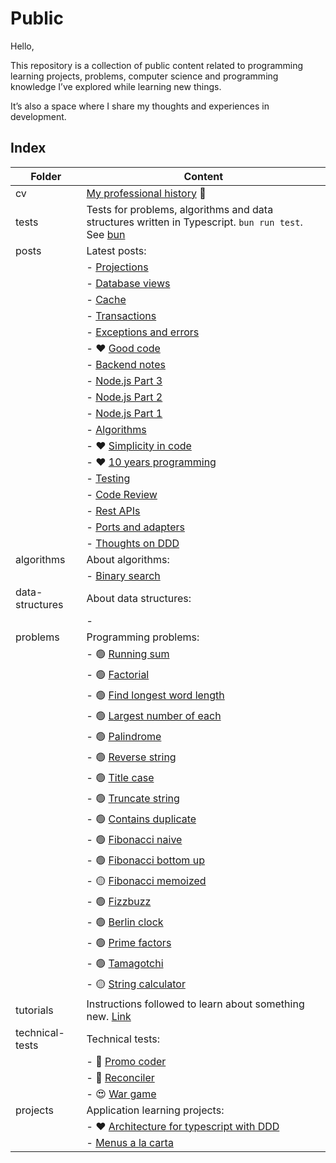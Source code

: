 # Public

Hello,

This repository is a collection of public content related to programming learning projects, problems, computer science and programming knowledge I’ve explored while learning new things.

It’s also a space where I share my thoughts and experiences in development.

## Index

| Folder          | Content                                                                                                             |
|-----------------|---------------------------------------------------------------------------------------------------------------------|
| cv              | [My professional history](cv/README.md) 💼                                                                          |
| tests           | Tests for problems, algorithms and data structures written in Typescript. `bun run test`. See [bun](https://bun.sh) |
| posts           | Latest posts:                                                                                                       |
|                 | - [Projections](posts/2024-11-17-projections)                                                                       |
|                 | - [Database views](posts/2024-10-01-database-views.md)                                                              |
|                 | - [Cache](posts/2024-09-20-cache.md)                                                                                |
|                 | - [Transactions](posts/2024-09-09-transactions.md)                                                                  |
|                 | - [Exceptions and errors](posts/2024-08-26-exceptions-and-errors.md)                                                |
|                 | - ❤️ [Good code](posts/2023-09-14-good-code.md)                                                                     |
|                 | - [Backend notes](posts/2023-07-28-backend-notes.md)                                                                |
|                 | - [Node.js Part 3](posts/2023-07-14-node-js-3.md)                                                                   |
|                 | - [Node.js Part 2](posts/2023-07-11-node-js-2.md)                                                                   |
|                 | - [Node.js Part 1](posts/2023-07-10-node-js-1.md)                                                                   |
|                 | - [Algorithms](posts/2023-01-03-algorithms.md)                                                                      |
|                 | - ❤️ [Simplicity in code](posts/2022-11-10-simplicity-in-code.md)                                                   |
|                 | - ❤️ [10 years programming](posts/2022-11-04-ten-years-programming.md)                                              |
|                 | - [Testing](posts/2020-02-21-testing.md)                                                                            |
|                 | - [Code Review](posts/2019-03-25-code-review.md)                                                                    |
|                 | - [Rest APIs](posts/2017-05-20-rest-apis.md)                                                                        |
|                 | - [Ports and adapters](posts/2016-06-06-ports-and-adapters.md)                                                      |
|                 | - [Thoughts on DDD](posts/2016-05-25-thoughts-on-ddd.md)                                                            |
| algorithms      | About algorithms:                                                                                                   |
|                 | - [Binary search](algorithms/binary_search.ts)                                                                      |
| data-structures | About data structures:                                                                                              |
|                 | -                                                                                                                   |
| problems        | Programming problems:                                                                                               |
|                 | - 🟢 [Running sum](problems/easy/running_sum.ts)                                                                    |
|                 | - 🟢 [Factorial](problems/easy/factorial.ts)                                                                        |
|                 | - 🟢 [Find longest word length](problems/easy/find_longest_word_length.ts)                                          |
|                 | - 🟢 [Largest number of each](problems/easy/largest_number_of_each.ts)                                              |
|                 | - 🟢 [Palindrome](problems/easy/palindrome.ts)                                                                      |
|                 | - 🟢 [Reverse string](problems/easy/reverse_string.ts)                                                              |
|                 | - 🟢 [Title case](problems/easy/title_case.ts)                                                                      |
|                 | - 🟢 [Truncate string](problems/easy/truncate_string.ts)                                                            |
|                 | - 🟢 [Contains duplicate](problems/easy/contains_duplicate.ts)                                                      |
|                 | - 🟢 [Fibonacci naive](problems/easy/fibonacci_naive.ts)                                                            |
|                 | - 🟢 [Fibonacci bottom up](problems/easy/fibonacci_bottom_up.ts)                                                    |
|                 | - 🟡 [Fibonacci memoized](problems/easy/fibonacci_memoized.ts)                                                      |
|                 | - 🟢 [Fizzbuzz](problems/easy/fizzbuzz.ts)                                                                          |
|                 | - 🟢 [Berlin clock](problems/easy/berlin_clock.ts)                                                                  |
|                 | - 🟢 [Prime factors](problems/easy/prime_factors.ts)                                                                |
|                 | - 🟢 [Tamagotchi](problems/easy/tamagotchi.ts)                                                                      |
|                 | - 🟡 [String calculator](problems/easy/string_calculator.ts)                                                        |
| tutorials       | Instructions followed to learn about something new. [Link](tutorials/README.md)                                     |
| technical-tests | Technical tests:                                                                                                    |
|                 | - 😤 [Promo coder](technical-tests/promo-coder/README.md)                                                           |
|                 | - 🙂 [Reconciler](technical-tests/reconciler/README.md)                                                             |
|                 | - 😍 [War game](technical-tests/war-game/README.md)                                                                 |
| projects        | Application learning projects:                                                                                      |
|                 | - ❤️ [Architecture for typescript with DDD](projects/architecture-ts-ddd/README.md)                                 |
|                 | - [Menus a la carta](projects/menus-a-la-carta/README.md)                                                           |
